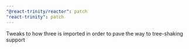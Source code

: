 ```yaml
---
"@react-trinity/reactor": patch
"react-trinity": patch
---
```


Tweaks to how three is imported in order to pave the way to tree-shaking support
